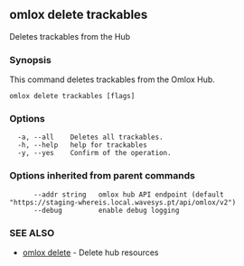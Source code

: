 ## omlox delete trackables

Deletes trackables from the Hub

### Synopsis


This command deletes trackables from the Omlox Hub.


```
omlox delete trackables [flags]
```

### Options

```
  -a, --all    Deletes all trackables.
  -h, --help   help for trackables
  -y, --yes    Confirm of the operation.
```

### Options inherited from parent commands

```
      --addr string   omlox hub API endpoint (default "https://staging-whereis.local.wavesys.pt/api/omlox/v2")
      --debug         enable debug logging
```

### SEE ALSO

* [omlox delete](omlox_delete.md)	 - Delete hub resources

